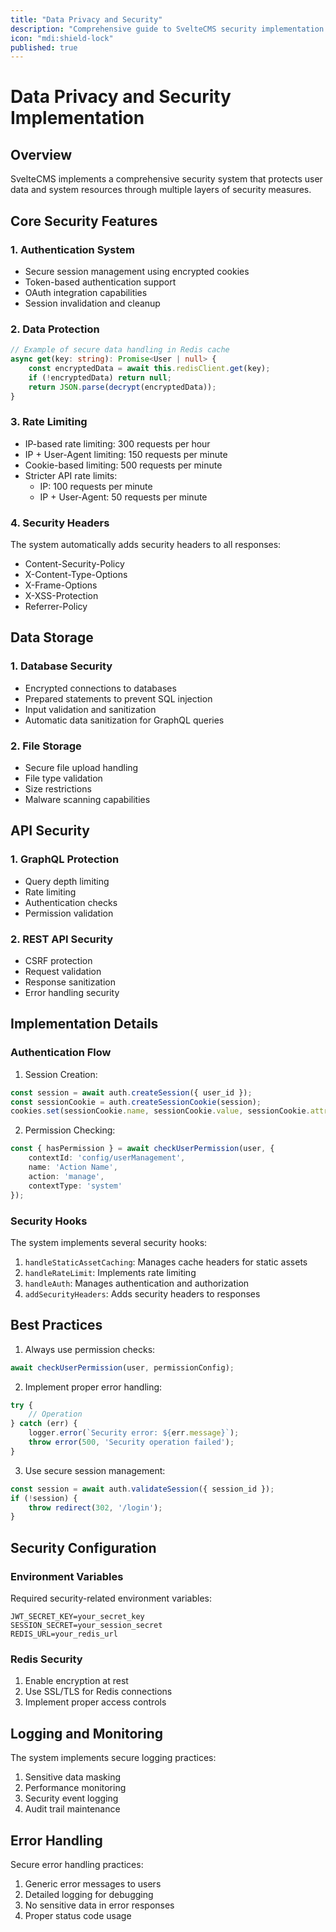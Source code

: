 ```yaml
---
title: "Data Privacy and Security"
description: "Comprehensive guide to SvelteCMS security implementation and data privacy features."
icon: "mdi:shield-lock" 
published: true
---
```


# Data Privacy and Security Implementation

## Overview

SvelteCMS implements a comprehensive security system that protects user data and system resources through multiple layers of security measures.

## Core Security Features

### 1. Authentication System

- Secure session management using encrypted cookies
- Token-based authentication support
- OAuth integration capabilities
- Session invalidation and cleanup

### 2. Data Protection

```typescript
// Example of secure data handling in Redis cache
async get(key: string): Promise<User | null> {
    const encryptedData = await this.redisClient.get(key);
    if (!encryptedData) return null;
    return JSON.parse(decrypt(encryptedData));
}
```

### 3. Rate Limiting

- IP-based rate limiting: 300 requests per hour
- IP + User-Agent limiting: 150 requests per minute
- Cookie-based limiting: 500 requests per minute
- Stricter API rate limits:
  - IP: 100 requests per minute
  - IP + User-Agent: 50 requests per minute

### 4. Security Headers

The system automatically adds security headers to all responses:

- Content-Security-Policy
- X-Content-Type-Options
- X-Frame-Options
- X-XSS-Protection
- Referrer-Policy

## Data Storage

### 1. Database Security

- Encrypted connections to databases
- Prepared statements to prevent SQL injection
- Input validation and sanitization
- Automatic data sanitization for GraphQL queries

### 2. File Storage

- Secure file upload handling
- File type validation
- Size restrictions
- Malware scanning capabilities

## API Security

### 1. GraphQL Protection

- Query depth limiting
- Rate limiting
- Authentication checks
- Permission validation

### 2. REST API Security

- CSRF protection
- Request validation
- Response sanitization
- Error handling security

## Implementation Details

### Authentication Flow

1. Session Creation:
```typescript
const session = await auth.createSession({ user_id });
const sessionCookie = auth.createSessionCookie(session);
cookies.set(sessionCookie.name, sessionCookie.value, sessionCookie.attributes);
```

2. Permission Checking:
```typescript
const { hasPermission } = await checkUserPermission(user, {
    contextId: 'config/userManagement',
    name: 'Action Name',
    action: 'manage',
    contextType: 'system'
});
```

### Security Hooks

The system implements several security hooks:

1. `handleStaticAssetCaching`: Manages cache headers for static assets
2. `handleRateLimit`: Implements rate limiting
3. `handleAuth`: Manages authentication and authorization
4. `addSecurityHeaders`: Adds security headers to responses

## Best Practices

1. Always use permission checks:
```typescript
await checkUserPermission(user, permissionConfig);
```

2. Implement proper error handling:
```typescript
try {
    // Operation
} catch (err) {
    logger.error(`Security error: ${err.message}`);
    throw error(500, 'Security operation failed');
}
```

3. Use secure session management:
```typescript
const session = await auth.validateSession({ session_id });
if (!session) {
    throw redirect(302, '/login');
}
```

## Security Configuration

### Environment Variables

Required security-related environment variables:

```env
JWT_SECRET_KEY=your_secret_key
SESSION_SECRET=your_session_secret
REDIS_URL=your_redis_url
```

### Redis Security

1. Enable encryption at rest
2. Use SSL/TLS for Redis connections
3. Implement proper access controls

## Logging and Monitoring

The system implements secure logging practices:

1. Sensitive data masking
2. Performance monitoring
3. Security event logging
4. Audit trail maintenance

## Error Handling

Secure error handling practices:

1. Generic error messages to users
2. Detailed logging for debugging
3. No sensitive data in error responses
4. Proper status code usage
